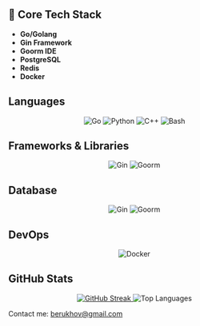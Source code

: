 ## 🔧 Core Tech Stack

- **Go/Golang**
- **Gin Framework**
- **Goorm IDE**
- **PostgreSQL**
- **Redis**
- **Docker**

<h2>Languages</h2>

<div align="center">
  <img src="https://img.shields.io/badge/go-%2300ADD8.svg?style=for-the-badge&logo=go&logoColor=white" alt="Go" />
  <img src="https://img.shields.io/badge/python-3670A0?style=for-the-badge&logo=python&logoColor=ffdd54" alt="Python" />
  <img src="https://img.shields.io/badge/c++-%2300599C.svg?style=for-the-badge&logo=c%2B%2B&logoColor=white" alt="C++" />
  <img src="https://img.shields.io/badge/bash-%23121011.svg?style=for-the-badge&logo=gnu-bash&logoColor=white" alt="Bash" />
</div>

<h2>Frameworks & Libraries</h2>

<div align="center">
  <img src="https://img.shields.io/badge/gin-%23000000.svg?style=for-the-badge&logo=go&logoColor=00ADD8" alt="Gin" />
  <img src="https://img.shields.io/badge/goorm-%23000000.svg?style=for-the-badge&logo=goorm&logoColor=00FF7F" alt="Goorm" />
</div>

<h2>Database</h2>

<div align="center">
  <img src="https://img.shields.io/badge/PostgreSQL-%23000000.svg?style=for-the-badge&logo=PostgreSQL&logoColor=00ADD8" alt="Gin" />
  <img src="https://img.shields.io/badge/Redis-%23000000.svg?style=for-the-badge&logo=redis&logoColor=00FF7F" alt="Goorm" />
</div>

<h2>DevOps</h2>

<div align="center">
  <img src="https://img.shields.io/badge/docker-%230db7ed.svg?style=for-the-badge&logo=docker&logoColor=white" alt="Docker" />
</div>


<h2>GitHub Stats</h2>

<div align="center">
  <a href="https://git.io/streak-stats">
    <img src="https://streak-stats.demolab.com?user=iLoveRamona&theme=dracula&mode=weekly&card_width=350&card_height=215" alt="GitHub Streak" />
  </a>
  <img src="https://github-readme-stats.vercel.app/api/top-langs/?username=iLoveRamona&hide=jupyter%20notebook&theme=dracula&layout=donut&card_width=300" alt="Top Languages" />
</div>

Contact me: berukhov@gmail.com
